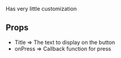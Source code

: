 Has very little customization 

## Props
- Title => The text to display on the button
- onPress => Callback function for press